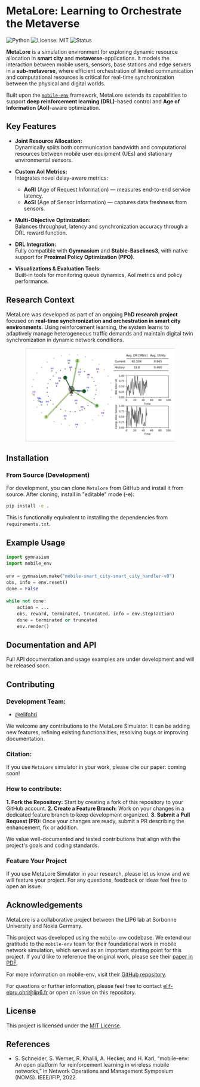 # MetaLore: Learning to Orchestrate the Metaverse

![Python](https://img.shields.io/badge/python-3.10+-blue)
![License: MIT](https://img.shields.io/badge/license-MIT-green)
![Status](https://img.shields.io/badge/status-in--development-yellow)

**MetaLore** is a simulation environment for exploring dynamic resource allocation in **smart city** and **metaverse**-applications. It models the interaction between mobile users, sensors, base stations and edge servers in a **sub-metaverse**, where efficient orchestration of limited communication and computational resources is critical for real-time synchronization between the physical and digital worlds.

Built upon the [`mobile-env`](https://github.com/stefanbschneider/mobile-env) framework, MetaLore extends its capabilities to support **deep reinforcement learning (DRL)**-based control and **Age of Information (AoI)**-aware optimization.

## Key Features

- **Joint Resource Allocation:**  
  Dynamically splits both communication bandwidth and computational resources between mobile user equipment (UEs) and stationary environmental sensors.

- **Custom AoI Metrics:**  
  Integrates novel delay-aware metrics:  
  - **AoRI** (Age of Request Information) — measures end-to-end service latency.  
  - **AoSI** (Age of Sensor Information) — captures data freshness from sensors.

- **Multi-Objective Optimization:**  
  Balances throughput, latency and synchronization accuracy through a DRL reward function.

- **DRL Integration:**  
  Fully compatible with **Gymnasium** and **Stable-Baselines3**, with native support for **Proximal Policy Optimization (PPO)**.

- **Visualizations & Evaluation Tools:**  
  Built-in tools for monitoring queue dynamics, AoI metrics and policy performance.

## Research Context

MetaLore was developed as part of an ongoing **PhD research project** focused on **real-time synchronization and orchestration in smart city environments**. Using reinforcement learning, the system learns to adaptively manage heterogeneous traffic demands and maintain digital twin synchronization in dynamic network conditions.

<center>
  <img src="Metalore_SS.png" alt="Description" width="400">
</center>

## Installation

### From Source (Development)

For development, you can clone `Metalore` from GitHub and install it from source.
After cloning, install in "editable" mode (-e):

```bash
pip install -e .
```

This is functionally equivalent to installing the dependencies from `requirements.txt`.

## Example Usage

```python
import gymnasium
import mobile_env

env = gymnasium.make("mobile-smart_city-smart_city_handler-v0")
obs, info = env.reset()
done = False

while not done:
    action = ...
    obs, reward, terminated, truncated, info = env.step(action)
    done = terminated or truncated
    env.render()
```

## Documentation and API

Full API documentation and usage examples are under development and will be released soon.

## Contributing

### Development Team: 
- [@elifohri](https://github.com/elifohri)

We welcome any contributions to the MetaLore Simulator. It can be adding new features, refining existing functionalities, resolving bugs or improving documentation.

### Citation:

If you use `MetaLore` simulator in your work, please cite our paper: coming soon!

### How to contribute:

**1. Fork the Repository:** Start by creating a fork of this repository to your GitHub account.
**2. Create a Feature Branch:** Work on your changes in a dedicated feature branch to keep development organized.
**3. Submit a Pull Request (PR):** Once your changes are ready, submit a PR describing the enhancement, fix or addition.

We value well-documented and tested contributions that align with the project's goals and coding standards.

### Feature Your Project

If you use MetaLore Simulator in your research, please let us know and we will feature your project. For any questions, feedback or ideas feel free to open an issue.

## Acknowledgements

MetaLore is a collaborative project between the LIP6 lab at Sorbonne University and Nokia Germany.

This project was developed using the `mobile-env` codebase. We extend our gratitude to the `mobile-env` team for their foundational work in mobile network simulation, which served as an important starting point for this project.
If you'd like to reference the original work, please see their [paper in PDF](https://ris.uni-paderborn.de/download/30236/30237/author_version.pdf).

For more information on mobile-env, visit their [GitHub repository](https://github.com/stefanbschneider/mobile-env).

For questions or further information, please feel free to contact elif-ebru.ohri@lip6.fr or open an issue on this repository.

## License

This project is licensed under the [MIT License](LICENSE).

## References
* S. Schneider, S. Werner, R. Khalili, A. Hecker, and H. Karl, “mobile-env: An open platform for reinforcement learning in wireless mobile networks,” in Network Operations and Management Symposium (NOMS). IEEE/IFIP, 2022.
